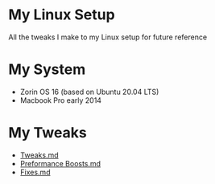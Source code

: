 # My Linux Setup
All the tweaks I make to my Linux setup for future reference

# My System 
- Zorin OS 16 (based on Ubuntu 20.04 LTS)
- Macbook Pro early 2014

# My Tweaks
- [Tweaks.md](Tweaks.md)
- [Preformance Boosts.md](PreformanceBoosts.md)
- [Fixes.md](Fixes.md)
